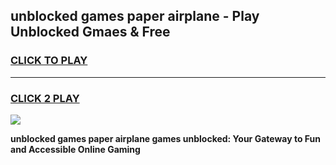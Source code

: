 
## unblocked games paper airplane - Play Unblocked Gmaes & Free
<h3>
<a href="https://news.freeplayer.one?title=unblocked_games_paper_airplane&ref=23F">CLICK TO PLAY</a></h3>
<hr>

<h3>
<a href="https://news.freeplayer.one?title=unblocked_games_paper_airplane&ref=23F">CLICK 2 PLAY</a>
  
</h3>

<a href="https://news.freeplayer.one?title=unblocked_games_paper_airplane&ref=23F/"><img src="https://clearcache.store/games.png"></a>


**unblocked games paper airplane games unblocked: Your Gateway to Fun and Accessible Online Gaming**
